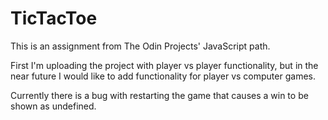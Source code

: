 # TicTacToe

This is an assignment from The Odin Projects' JavaScript path.

First I'm uploading the project with player vs player functionality, but in the near future I would like to add functionality for player vs computer games.

Currently there is a bug with restarting the game that causes a win to be shown as undefined.
